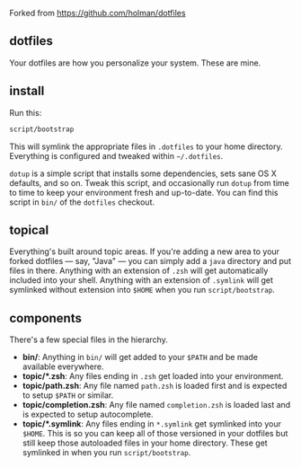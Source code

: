 Forked from https://github.com/holman/dotfiles

## dotfiles

Your dotfiles are how you personalize your system. These are mine.

## install

Run this:

```sh
script/bootstrap
```

This will symlink the appropriate files in `.dotfiles` to your home directory.
Everything is configured and tweaked within `~/.dotfiles`.

`dotup` is a simple script that installs some dependencies, sets sane OS X
defaults, and so on. Tweak this script, and occasionally run `dotup` from
time to time to keep your environment fresh and up-to-date. You can find
this script in `bin/` of the `dotfiles` checkout.

## topical

Everything's built around topic areas. If you're adding a new area to your
forked dotfiles — say, "Java" — you can simply add a `java` directory and put
files in there. Anything with an extension of `.zsh` will get automatically
included into your shell. Anything with an extension of `.symlink` will get
symlinked without extension into `$HOME` when you run `script/bootstrap`.

## components

There's a few special files in the hierarchy.

- **bin/**: Anything in `bin/` will get added to your `$PATH` and be made
  available everywhere.
- **topic/\*.zsh**: Any files ending in `.zsh` get loaded into your
  environment.
- **topic/path.zsh**: Any file named `path.zsh` is loaded first and is
  expected to setup `$PATH` or similar.
- **topic/completion.zsh**: Any file named `completion.zsh` is loaded
  last and is expected to setup autocomplete.
- **topic/\*.symlink**: Any files ending in `*.symlink` get symlinked into
  your `$HOME`. This is so you can keep all of those versioned in your dotfiles
  but still keep those autoloaded files in your home directory. These get
  symlinked in when you run `script/bootstrap`.

